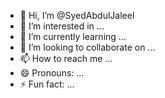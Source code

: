 - 👋 Hi, I’m @SyedAbdulJaleel
- 👀 I’m interested in ...
- 🌱 I’m currently learning ...
- 💞️ I’m looking to collaborate on ...
- 📫 How to reach me ...
- 😄 Pronouns: ...
- ⚡ Fun fact: ...

<!---
SyedAbdulJaleel/SyedAbdulJaleel is a ✨ special ✨ repository because its `README.md` (this file) appears on your GitHub profile.
You can click the Preview link to take a look at your changes.
--->
